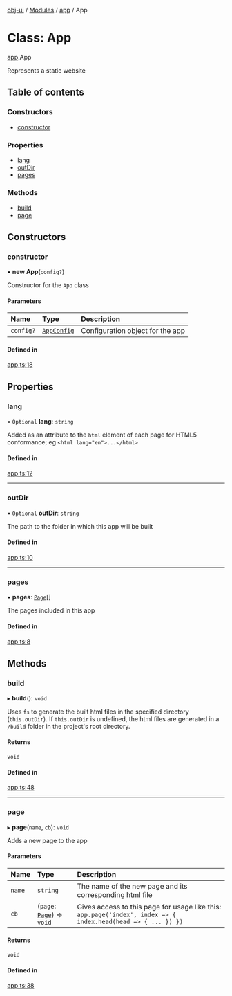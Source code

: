 [obj-ui](../README.md) / [Modules](../modules.md) / [app](../modules/app.md) / App

# Class: App

[app](../modules/app.md).App

Represents a static website

## Table of contents

### Constructors

- [constructor](app.App.md#constructor)

### Properties

- [lang](app.App.md#lang)
- [outDir](app.App.md#outdir)
- [pages](app.App.md#pages)

### Methods

- [build](app.App.md#build)
- [page](app.App.md#page)

## Constructors

### constructor

• **new App**(`config?`)

Constructor for the `App` class

#### Parameters

| Name | Type | Description |
| :------ | :------ | :------ |
| `config?` | [`AppConfig`](../interfaces/app.AppConfig.md) | Configuration object for the app |

#### Defined in

[app.ts:18](https://github.com/finleyowen/obj-ui/blob/d2aecf8/src/app.ts#L18)

## Properties

### lang

• `Optional` **lang**: `string`

Added as an attribute to the `html` element of each page for HTML5 conformance; eg `<html lang="en">...</html>`

#### Defined in

[app.ts:12](https://github.com/finleyowen/obj-ui/blob/d2aecf8/src/app.ts#L12)

___

### outDir

• `Optional` **outDir**: `string`

The path to the folder in which this app will be built

#### Defined in

[app.ts:10](https://github.com/finleyowen/obj-ui/blob/d2aecf8/src/app.ts#L10)

___

### pages

• **pages**: [`Page`](page.Page.md)[]

The pages included in this app

#### Defined in

[app.ts:8](https://github.com/finleyowen/obj-ui/blob/d2aecf8/src/app.ts#L8)

## Methods

### build

▸ **build**(): `void`

Uses `fs` to generate the built html files in the specified directory (`this.outDir`). If `this.outDir` is undefined, the html files are generated in a `/build` folder in the project's root directory.

#### Returns

`void`

#### Defined in

[app.ts:48](https://github.com/finleyowen/obj-ui/blob/d2aecf8/src/app.ts#L48)

___

### page

▸ **page**(`name`, `cb`): `void`

Adds a new page to the app

#### Parameters

| Name | Type | Description |
| :------ | :------ | :------ |
| `name` | `string` | The name of the new page and its corresponding html file |
| `cb` | (`page`: [`Page`](page.Page.md)) => `void` | Gives access to this page for usage like this: ``` app.page('index', index => { index.head(head => { ... }) }) ``` |

#### Returns

`void`

#### Defined in

[app.ts:38](https://github.com/finleyowen/obj-ui/blob/d2aecf8/src/app.ts#L38)
